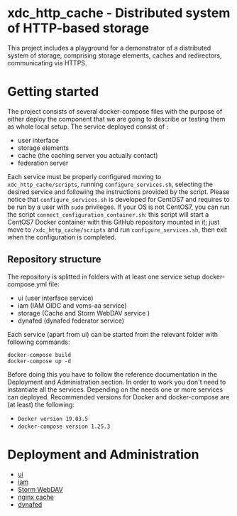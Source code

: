 # xdc_http_cache - Distributed system of HTTP-based storage

This project includes a playground for a demonstrator of a distributed system of storage, comprising storage elements, caches and redirectors, communicating via HTTPS.

# Getting started

The project consists of several docker-compose files with the purpose of either deploy the component that we are going to describe or testing them as whole local setup.
The service deployed consist of :
  - user interface
  - storage elements
  - cache (the caching server you actually contact)
  - federation server

Each service must be properly configured moving to `xdc_http_cache/scripts`, running `configure_services.sh`, selecting the desired service and following the instructions provided by the script.
Please notice that `configure_services.sh` is developed for CentOS7 and requires to be run by a user with `sudo` privileges. If your OS is not CentOS7, you can run the script `connect_configuration_container.sh`: this script will start a CentOS7 Docker container with this GitHub repository mounted in it; just move to `/xdc_http_cache/scripts` and run `configure_services.sh`, then exit when the configuration is completed.
## Repository structure
The repository is splitted in folders with at least one service setup docker-compose.yml file:

* ui (user interface service)
* iam (IAM OIDC  and voms-aa service)
* storage (Cache and Storm WebDAV service )
* dynafed (dynafed federator service)

Each service (apart from ui) can be started from the relevant folder with following commands:
```
docker-compose build
docker-compose up -d
```
Before doing this you have to follow the reference documentation in the Deployment and Administration section.
In order to work you don't need to instantiate all the services. Depending on the needs one or more services can deployed.
Recommended versions for Docker and docker-compose are (at least) the following:
  - `Docker version 19.03.5`
  - `docker-compose version 1.25.3`


# Deployment and Administration

* [ui](ui/README.md)
* [iam](iam/README.md)
* [Storm WebDAV](storage/storage-webdav/README.md)
* [nginx cache](storage/cache/README.md)
* [dynafed](dynafed/README.md)

